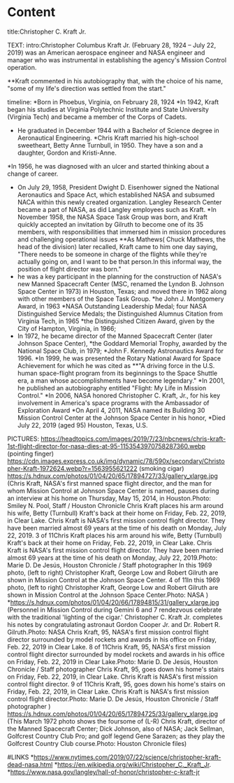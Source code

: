 # Content

title:Christopher C. Kraft Jr.

TEXT:
intro:Christopher Columbus Kraft Jr. (February 28, 1924 – July 22, 2019) was an American aerospace engineer and NASA engineer and manager who was instrumental in establishing the agency's Mission Control operation.

 **Kraft commented in his autobiography that, with the choice of his name, "some of my life's direction was settled from the start."
 
timeline:
*Born in Phoebus, Virginia, on February 28, 1924
*In 1942, Kraft began his studies at Virginia Polytechnic Institute and State University (Virginia Tech) and became a member of the Corps of Cadets. 
* He graduated in December 1944 with a Bachelor of Science degree in Aeronautical Engineering.
*Chris Kraft married his high-school sweetheart, Betty Anne Turnbull, in 1950. They have a son and a daughter, Gordon and Kristi-Anne.


*In 1956, he was diagnosed with an ulcer and started thinking about a change of career.
* On July 29, 1958, President Dwight D. Eisenhower signed the National Aeronautics and Space Act, which established NASA and subsumed NACA within this newly created organization. Langley Research Center became a part of NASA, as did Langley employees such as Kraft.
*In November 1958, the NASA Space Task Group was born, and Kraft quickly accepted an invitation by Gilruth to become one of its 35 members, with responsibilities that immersed him in mission procedures and challenging operational issues
**As Mathews( Chuck Mathews, the head of the division) later recalled, Kraft came to him one day saying, "There needs to be someone in charge of the flights while they're actually going on, and I want to be that person.In this informal way, the position of flight director was born."
* he was a key participant in the planning for the construction of NASA's new Manned Spacecraft Center (MSC, renamed the Lyndon B. Johnson Space Center in 1973) in Houston, Texas; and moved there in 1962 along with other members of the Space Task Group.
*he John J. Montgomery Award, in 1963
*NASA Outstanding Leadership Medal; four NASA Distinguished Service Medals; the Distinguished Alumnus Citation from Virginia Tech, in 1965
*the Distinguished Citizen Award, given by the City of Hampton, Virginia, in 1966;
* In 1972, he became director of the Manned Spacecraft Center (later Johnson Space Center), 
*the Goddard Memorial Trophy, awarded by the National Space Club, in 1979;
*John F. Kennedy Astronautics Award for 1996.
*In 1999, he was presented the Rotary National Award for Space Achievement for which he was cited as **"A driving force in the U.S. human space-flight program from its beginnings to the Space Shuttle era, a man whose accomplishments have become legendary."
*In 2001, he published an autobiography entitled "Flight: My Life in Mission Control." 
*In 2006, NASA honored Christopher C. Kraft, Jr., for his key involvement in America's space programs with the Ambassador of Exploration Award
*On April 4, 2011, NASA named its Building 30 Mission Control Center at the Johnson Space Center in his honor,
*Died	July 22, 2019 (aged 95)
Houston, Texas, U.S.

PICTURES:
https://headtopics.com/images/2019/7/23/nbcnews/chris-kraft-1st-flight-director-for-nasa-dies-at-95-1153543970758287360.webp
(pointing finger)
https://cdn.images.express.co.uk/img/dynamic/78/590x/secondary/Christopher-Kraft-1972624.webp?r=1563955621222
(smoking cigar)
https://s.hdnux.com/photos/01/04/20/65/17894727/33/gallery_xlarge.jpg
(Chris Kraft, NASA's first manned space flight director, and the man for whom Mission Control at Johnson Space Center is named, pauses during an interview at his home on Thursday, May 15, 2014, in Houston.Photo: Smiley N. Pool, Staff / Houston Chronicle
Chris Kraft places his arm around his wife, Betty (Turnbull) Kraft's back at their home on Friday, Feb. 22, 2019, in Clear Lake. Chris Kraft is NASA's first mission control flight director. They have been married almost 69 years at the time of his death on Monday, July 22, 2019.
3
of
11Chris Kraft places his arm around his wife, Betty (Turnbull) Kraft's back at their home on Friday, Feb. 22, 2019, in Clear Lake. Chris Kraft is NASA's first mission control flight director. They have been married almost 69 years at the time of his death on Monday, July 22, 2019.Photo: Marie D. De Jesús, Houston Chronicle / Staff photographer
In this 1969 photo, (left to right) Christopher Kraft, George Low and Robert Gilruth are shown in Mission Control at the Johnson Space Center.
4
of
11In this 1969 photo, (left to right) Christopher Kraft, George Low and Robert Gilruth are shown in Mission Control at the Johnson Space Center.Photo: NASA
)
*https://s.hdnux.com/photos/01/04/20/66/17894815/31/gallery_xlarge.jpg
(Personnel in Mission Control during Gemini 6 and 7 rendezvous celebrate with the traditional 'lighting of the cigar.' Christopher C. Kraft Jr. completes his notes by congratulating astronaut Gordon Cooper Jr. and Dr. Robert R. Gilruth.Photo: NASA
Chris Kraft, 95, NASA's first mission control flight director surrounded by model rockets and awards in his office on Friday, Feb. 22, 2019 in Clear Lake.
8
of
11Chris Kraft, 95, NASA's first mission control flight director surrounded by model rockets and awards in his office on Friday, Feb. 22, 2019 in Clear Lake.Photo: Marie D. De Jesús, Houston Chronicle / Staff photographer
Chris Kraft, 95, goes down his home's stairs on Friday, Feb. 22, 2019, in Clear Lake. Chris Kraft is NASA's first mission control flight director.
9
of
11Chris Kraft, 95, goes down his home's stairs on Friday, Feb. 22, 2019, in Clear Lake. Chris Kraft is NASA's first mission control flight director.Photo: Marie D. De Jesús, Houston Chronicle / Staff photographer
)
https://s.hdnux.com/photos/01/04/20/65/17894725/33/gallery_xlarge.jpg
(This March 1972 photo shows the foursome of (L-R) Chris Kraft, director of the Manned Spacecraft Center; Dick Johnson, also of NASA; Jack Sellman, Golfcrest Country Club Pro; and golf legend Gene Sarazen; as they play the Golfcrest Country Club course.Photo: Houston Chronicle files)

#LINKS
*https://www.nytimes.com/2019/07/22/science/christopher-kraft-dead-nasa.html
*https://en.wikipedia.org/wiki/Christopher_C._Kraft_Jr.
*https://www.nasa.gov/langley/hall-of-honor/christopher-c-kraft-jr
